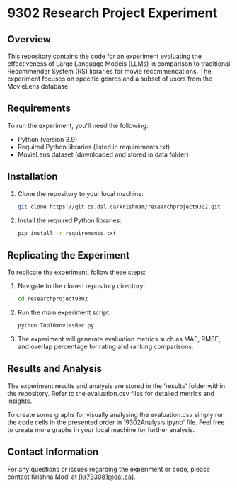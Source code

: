 # 9302 Research Project Experiment

## Overview

This repository contains the code for an experiment evaluating the effectiveness of Large Language Models (LLMs) in comparison to traditional Recommender System (RS) libraries for movie recommendations. The experiment focuses on specific genres and a subset of users from the MovieLens database.

## Requirements

To run the experiment, you'll need the following:

- Python (version 3.9)
- Required Python libraries (listed in requirements.txt)
- MovieLens dataset (downloaded and stored in data folder)

## Installation

1. Clone the repository to your local machine:

   ```bash
   git clone https://git.cs.dal.ca/krishnam/researchproject9302.git 
   ```

2. Install the required Python libraries:

   ```bash
   pip install -r requirements.txt
   ```

## Replicating the Experiment

To replicate the experiment, follow these steps:

1. Navigate to the cloned repository directory:

   ```bash
   cd researchproject9302
   ```

2. Run the main experiment script:

   ```bash
   python Top10moviesRec.py
   ```

3. The experiment will generate evaluation metrics such as MAE, RMSE, and overlap percentage for rating and ranking comparisons.

## Results and Analysis

The experiment results and analysis are stored in the 'results' folder within the repository. Refer to the evaluation.csv files for detailed metrics and insights.

To create some graphs for visually analysing the evaluation.csv simply run the code cells in the presented order in '9302Analysis.ipynb' file. Feel free to create more graphs in your local machine for further analysis.

## Contact Information

For any questions or issues regarding the experiment or code, please contact Krishna Modi at [kr733081@dal.ca].